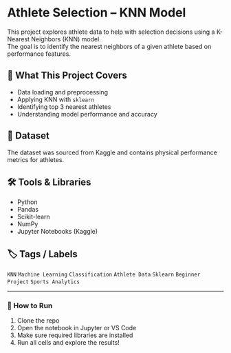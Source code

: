 # Athlete Selection – KNN Model

This project explores athlete data to help with selection decisions using a K-Nearest Neighbors (KNN) model.  
The goal is to identify the nearest neighbors of a given athlete based on performance features.

## 🧠 What This Project Covers
- Data loading and preprocessing
- Applying KNN with `sklearn`
- Identifying top 3 nearest athletes
- Understanding model performance and accuracy

## 📁 Dataset
The dataset was sourced from Kaggle and contains physical performance metrics for athletes.

## 🛠️ Tools & Libraries
- Python
- Pandas
- Scikit-learn
- NumPy
- Jupyter Notebooks (Kaggle)

## 🏷️ Tags / Labels
`KNN` `Machine Learning` `Classification` `Athlete Data` `Sklearn` `Beginner Project` `Sports Analytics`

---

### 🚀 How to Run
1. Clone the repo
2. Open the notebook in Jupyter or VS Code
3. Make sure required libraries are installed
4. Run all cells and explore the results!

